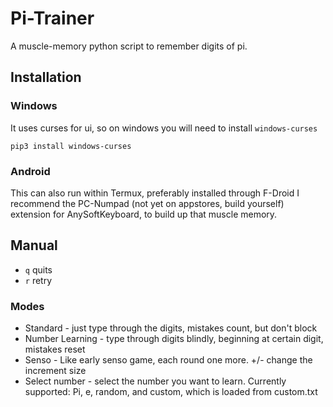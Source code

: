 # Pi-Trainer
A muscle-memory python script to remember digits of pi.

## Installation
### Windows
It uses curses for ui, so on windows you will need to install `windows-curses`
```
pip3 install windows-curses
```
### Android
This can also run within Termux, preferably installed through F-Droid
I recommend the PC-Numpad (not yet on appstores, build yourself) extension for AnySoftKeyboard, to build up that muscle memory.

## Manual
- `q` quits
- `r` retry
### Modes
- Standard - just type through the digits, mistakes count, but don't block
- Number Learning - type through digits blindly, beginning at certain digit, mistakes reset
- Senso - Like early senso game, each round one more. +/- change the increment size
- Select number - select the number you want to learn. Currently supported: Pi, e, random, and custom, which is loaded from custom.txt
